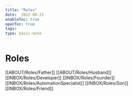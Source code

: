 ```yaml
---
title: "Roles"
date:  2022-08-21
enableToc: true
openToc: true
tags: 
type: basic-note
---
```

# Roles
[[ABOUT/Roles/Father]]
[[ABOUT/Roles/Husband]]
[[INBOX/Roles/Developer]]
[[INBOX/Roles/Founder]]
[[INBOX/Roles/AutomationSpecialist]]
[[INBOX/Roles/Son]]
[[INBOX/Roles/Friend]]



